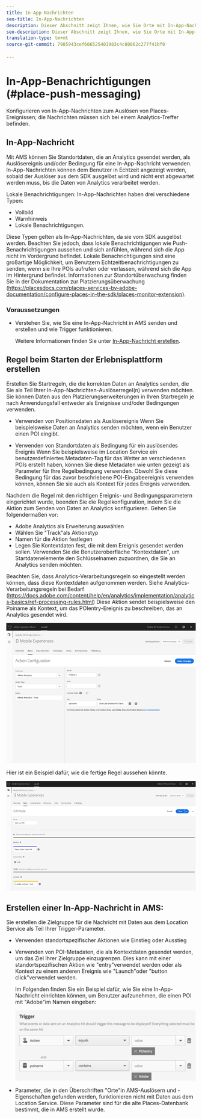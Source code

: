 ```yaml
---
title: In-App-Nachrichten
seo-title: In-App-Nachrichten
description: Dieser Abschnitt zeigt Ihnen, wie Sie Orte mit In-App-Nachrichten verwenden.
seo-description: Dieser Abschnitt zeigt Ihnen, wie Sie Orte mit In-App-Nachrichten verwenden.
translation-type: tm+mt
source-git-commit: 7985943cef606525401983c4c80862c277f41bf0

---
```



# In-App-Benachrichtigungen (#place-push-messaging)

Konfigurieren von In-App-Nachrichten zum Auslösen von Places-Ereignissen; die Nachrichten müssen sich bei einem Analytics-Treffer befinden.

## In-App-Nachricht

Mit AMS können Sie Standortdaten, die an Analytics gesendet werden, als Auslösereignis und/oder Bedingung für eine In-App-Nachricht verwenden. In-App-Nachrichten können dem Benutzer in Echtzeit angezeigt werden, sobald der Auslöser aus dem SDK ausgelöst wird und nicht erst abgewartet werden muss, bis die Daten von Analytics verarbeitet werden.

Lokale Benachrichtigungen: In-App-Nachrichten haben drei verschiedene Typen:

* Vollbild
* Warnhinweis
* Lokale Benachrichtigungen.

Diese Typen gelten als In-App-Nachrichten, da sie vom SDK ausgelöst werden. Beachten Sie jedoch, dass lokale Benachrichtigungen wie Push-Benachrichtigungen aussehen und sich anfühlen, während sich die App nicht im Vordergrund befindet. Lokale Benachrichtigungen sind eine großartige Möglichkeit, um Benutzern Echtzeitbenachrichtigungen zu senden, wenn sie Ihre POIs aufrufen oder verlassen, während sich die App im Hintergrund befindet. Informationen zur Standortüberwachung finden Sie in der Dokumentation zur Platzierungsüberwachung (https://placesdocs.com/places-services-by-adobe-documentation/configure-places-in-the-sdk/places-monitor-extension).

### Voraussetzungen

* Verstehen Sie, wie Sie eine In-App-Nachricht in AMS senden und erstellen und wie Trigger funktionieren.

   Weitere Informationen finden Sie unter [In-App-Nachricht erstellen](https://docs.adobe.com/content/help/en/mobile-services/using/messaging-ug/inapp-messages/t-in-app-message.html).


## Regel beim Starten der Erlebnisplattform erstellen

Erstellen Sie Startregeln, die die korrekten Daten an Analytics senden, die Sie als Teil Ihrer In-App-Nachrichten-Auslöserregel(n) verwenden möchten. Sie können Daten aus den Platzierungserweiterungen in Ihren Startregeln je nach Anwendungsfall entweder als Ereignisse und/oder Bedingungen verwenden.

* Verwenden von Positionsdaten als Auslösereignis Wenn Sie beispielsweise Daten an Analytics senden möchten, wenn ein Benutzer einen POI eingibt.

* Verwenden von Standortdaten als Bedingung für ein auslösendes Ereignis Wenn Sie beispielsweise im Location Service ein benutzerdefiniertes Metadaten-Tag für das Wetter an verschiedenen POIs erstellt haben, können Sie diese Metadaten wie unten gezeigt als Parameter für Ihre Regelbedingung verwenden. Obwohl Sie diese Bedingung für das zuvor beschriebene POI-Eingabeereignis verwenden können, können Sie sie auch als Kontext für jedes Ereignis verwenden.

Nachdem die Regel mit den richtigen Ereignis- und Bedingungsparametern eingerichtet wurde, beenden Sie die Regelkonfiguration, indem Sie die Aktion zum Senden von Daten an Analytics konfigurieren. Gehen Sie folgendermaßen vor:

* Adobe Analytics als Erweiterung auswählen
* Wählen Sie "Track"als Aktionstyp
* Namen für die Aktion festlegen
* Legen Sie Kontextdaten fest, die mit dem Ereignis gesendet werden sollen. Verwenden Sie die Benutzeroberfläche "Kontextdaten", um Startdatenelemente den Schlüsselnamen zuzuordnen, die Sie an Analytics senden möchten.

Beachten Sie, dass Analytics-Verarbeitungsregeln so eingestellt werden können, dass diese Kontextdaten aufgenommen werden. Siehe Analytics-Verarbeitungsregeln bei Bedarf (https://docs.adobe.com/content/help/en/analytics/implementation/analytics-basics/ref-processing-rules.html) Diese Aktion sendet beispielsweise den Poiname als Kontext, um das POIentry-Ereignis zu beschreiben, das an Analytics gesendet wird.

![Erstellen einer Aktion](/help/assets/configure-action.png)

Hier ist ein Beispiel dafür, wie die fertige Regel aussehen könnte.

![Abgeschlossene Regel](/help/assets/create-a-rule.png)

## Erstellen einer In-App-Nachricht in AMS:

Sie erstellen die Zielgruppe für die Nachricht mit Daten aus dem Location Service als Teil Ihrer Trigger-Parameter.

* Verwenden standortspezifischer Aktionen wie Einstieg oder Ausstieg
* Verwenden von POI-Metadaten, die als Kontextdaten gesendet werden, um das Ziel Ihrer Zielgruppe einzugrenzen. Dies kann mit einer standortspezifischen Aktion wie "entry"verwendet werden oder als Kontext zu einem anderen Ereignis wie "Launch"oder "button click"verwendet werden.

   Im Folgenden finden Sie ein Beispiel dafür, wie Sie eine In-App-Nachricht einrichten können, um Benutzer aufzunehmen, die einen POI mit "Adobe"im Namen eingeben:

   ![Parameter auslösen](/help/assets/trigger-parameters.png)

* Parameter, die in den Überschriften "Orte"in AMS-Auslösern und -Eigenschaften gefunden werden, funktionieren nicht mit Daten aus dem Location Service. Diese Parameter sind für die alte Places-Datenbank bestimmt, die in AMS erstellt wurde.